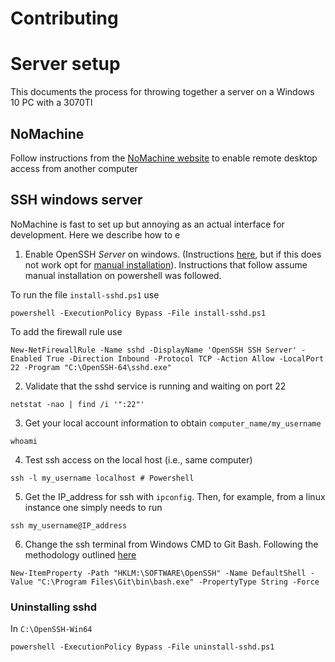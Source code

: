 # Contributing

# Server setup

This documents the process for throwing together a server on a Windows 10 PC with a 3070TI

## NoMachine

Follow instructions from the [NoMachine website](https://www.nomachine.com/getting-started-with-nomachine) to enable remote desktop access from another computer

## SSH windows server

NoMachine is fast to set up but annoying as an actual interface for development. Here we describe how to e

1. Enable OpenSSH _Server_ on windows. (Instructions [here](https://learn.microsoft.com/en-us/windows-server/administration/openssh/openssh_install_firstuse?tabs=powershell), but if this does not work opt for [manual installation](https://www.saotn.org/manually-install-openssh-in-windows-server/)). Instructions that follow assume manual installation on powershell was followed.

To run the file `install-sshd.ps1` use

```
powershell -ExecutionPolicy Bypass -File install-sshd.ps1
```

To add the firewall rule use

```
New-NetFirewallRule -Name sshd -DisplayName 'OpenSSH SSH Server' -Enabled True -Direction Inbound -Protocol TCP -Action Allow -LocalPort 22 -Program "C:\OpenSSH-64\sshd.exe"
```

2. Validate that the sshd service is running and waiting on port 22

```
netstat -nao | find /i '":22"'
```

3. Get your local account information to obtain `computer_name/my_username`

```
whoami
```

4. Test ssh access on the local host (i.e., same computer)

```
ssh -l my_username localhost # Powershell
```

5. Get the IP_address for ssh with `ipconfig`. Then, for example, from a linux instance one simply needs to run

```
ssh my_username@IP_address
```

6. Change the ssh terminal from Windows CMD to Git Bash. Following the methodology outlined [here](https://learn.microsoft.com/en-us/windows-server/administration/openssh/openssh_server_configuration)

```
New-ItemProperty -Path "HKLM:\SOFTWARE\OpenSSH" -Name DefaultShell -Value "C:\Program Files\Git\bin\bash.exe" -PropertyType String -Force
```

### Uninstalling sshd

In `C:\OpenSSH-Win64`

```
powershell -ExecutionPolicy Bypass -File uninstall-sshd.ps1
```
